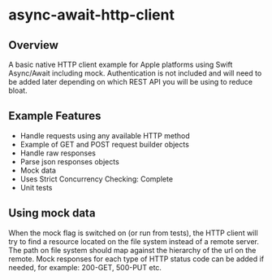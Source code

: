 # async-await-http-client

## Overview
A basic native HTTP client example for Apple platforms using Swift Async/Await including mock.
Authentication is not included and will need to be added later depending on which REST API you will be using to reduce bloat.

## Example Features
- Handle requests using any available HTTP method
- Example of GET and POST request builder objects
- Handle raw responses
- Parse json responses objects
- Mock data
- Uses Strict Concurrency Checking: Complete 
- Unit tests

## Using mock data
When the mock flag is switched on (or run from tests), the HTTP client will try to find a resource located on the file system instead of a remote server. The path on file system should map against the hierarchy of the url on the remote. Mock responses for each type of HTTP status code can be added if needed, for example: 200-GET, 500-PUT etc.

